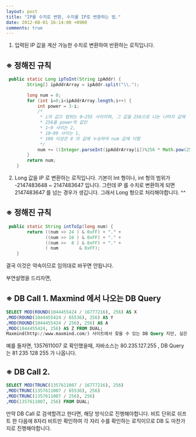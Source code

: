```yaml
---
layout: post
title: "IP를 수치로 변환, 수치를 IP로 변환하는 법."
date: 2012-08-01 16:14:00 +0900
comments: true
---
```


1. 입력된 IP 값을 계산 가능한 수치로 변환하여 반환하는 로직입니다.

※ 정해진 규칙
----
```java
 public static Long ipToInt(String ipAddr) {
        String[] ipAddrArray = ipAddr.split("\\.");

        long num = 0;
        for (int i=0;i<ipAddrArray.length;i++) {
            int power = 3-i;
            /*
             * i의 값으 범위는 0~255 사이이며, 그 값을 256으로 나눈 나머지 값에  
             * 256을 power의 값인
             * 1~9 사이는 2,
             * 10~99 사이는 1,
             * 100 이상은 0 의 값에 누승하여 num 값에 더함
             */
            num += ((Integer.parseInt(ipAddrArray[i])%256 * Math.pow(256,power)));
        }
        return num;
    }

```

2. Long 값을 IP 로 변환하는 로직입니다.
기본이 Int 형이나, int 형의 범위가 -2147483648 ~ 2147483647 입니다.
그런데 IP 를 수치로 변환하게 되면 2147483647 를 넘는 경우가 생깁니다.
그래서 Long 형으로 처리해야합니다. ^^

※ 정해진 규칙
----
```java
 public static String intToIp(long num) {
        return ((num >> 24 ) & 0xFF) + "." +
               ((num >> 16 ) & 0xFF) + "." +
               ((num >>  8 ) & 0xFF) + "." +
               ( num        & 0xFF);
    }

```

결국 이것은 약속이므로 임의대로 바꾸면 안됩니다.

부연설명을 드리자면,

※ DB Call 1. Maxmind 에서 나오는 DB Query
----
```sql
SELECT MOD(ROUND(1044455424 / 16777216), 256) AS X
,MOD(ROUND(1044455424 / 65536), 256) AS Y
,MOD(ROUND(1044455424 / 256), 256) AS A
,MOD(1044455424, 256) AS Z FROM DUAL;
Maxmind(http://www.maxmind.com/) 사이트에서 찾을 수 있는 DB Query 지만, 실은 이것과 위의 자바 상의 로직은 결과값이 틀립니다.
```

예를 들자면, 1357611007 로 확인했을때, 자바소스는 80.235.127.255 , DB Query 는 81 235 128 255 가 나옵니다.



※ DB Call 2.
----
```sql
SELECT MOD(TRUNC(1357611007 / 16777216), 256)
,MOD(TRUNC(1357611007 / 65536), 256)
,MOD(TRUNC(1357611007 / 256), 256)
,MOD(1357611007, 256) FROM DUAL;
```

만약 DB Call 로 검색할려고 한다면, 해당 방식으로 진행해야합니다.
비트 단위로 쉬프트 한 다음에 8자리 비트만 확인하여 각 자리 수를 확인하는 로직이므로 DB 도 마찬가지로 진행해야합니다.
